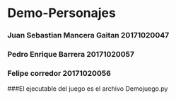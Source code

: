 # Demo-Personajes
### Juan Sebastian Mancera Gaitan 20171020047 
### Pedro Enrique Barrera 20171020057
### Felipe corredor 20171020056

###El ejecutable del juego es el archivo Demojuego.py 








